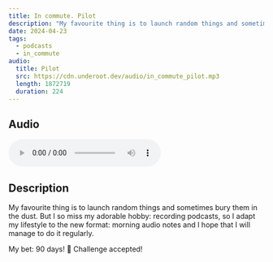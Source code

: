 ```yaml
---
title: In commute. Pilot
description: "My favourite thing is to launch random things and sometimes bury them in the dust. But I so miss my adorable hobby: recording podcasts, so I adapt my lifestyle to the new format: morning audio notes and I hope that I will manage to do it regularly."
date: 2024-04-23
tags:
  - podcasts
  - in_commute
audio:
  title: Pilot
  src: https://cdn.underoot.dev/audio/in_commute_pilot.mp3
  length: 1872719
  duration: 224
---
```


## Audio
<audio src='{{ "https://dts.podtrac.com/redirect.mp3/" + audio.src }}' controls></audio>

## Description

My favourite thing is to launch random things and sometimes bury them in the dust. But I so miss my adorable hobby: recording podcasts, so I adapt my lifestyle to the new format: morning audio notes and I hope that I will manage to do it regularly.

My bet: 90 days! 🤞
Challenge accepted!
